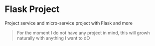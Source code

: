 # Flask Project

Project service and micro-service project with Flask and more

> For the moment I do not have any project in mind, this will growh naturally with anything I want to dO
